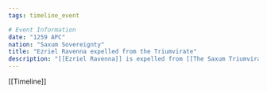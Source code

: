 ```yaml
---
tags: timeline_event

# Event Information
date: "1259 APC"
nation: "Saxum Sovereignty"
title: "Ezriel Ravenna expelled from the Triumvirate"
description: "[[Ezriel Ravenna]] is expelled from [[The Saxum Triumvirate]] after attempting to overthrow it"
---
```

[[Timeline]]